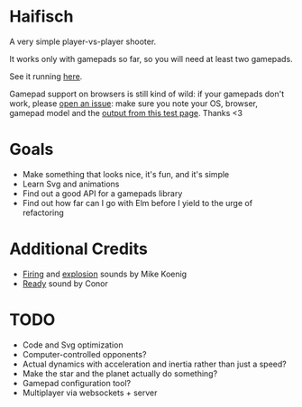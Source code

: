 Haifisch
========

A very simple player-vs-player shooter.

It works only with gamepads so far, so you will need at least two gamepads.

See it running [here](https://xarvh.github.io/elm-haifisch/).


Gamepad support on browsers is still kind of wild:
if your gamepads don't work, please [open an issue](https://github.com/xarvh/elm-haifisch/issues): make sure you note
your OS, browser, gamepad model and the [output from this test page](https://xarvh.github.io/elm-gamepad/).
Thanks <3



Goals
=====
* Make something that looks nice, it's fun, and it's simple
* Learn Svg and animations
* Find out a good API for a gamepads library
* Find out how far can I go with Elm before I yield to the urge of refactoring


Additional Credits
==================
* [Firing](http://soundbible.com/1771-Laser-Cannon.html) and [explosion](http://soundbible.com/1467-Grenade-Explosion.html) sounds by Mike Koenig
* [Ready](http://soundbible.com/1891-Flyby.html) sound by Conor


TODO
====
* Code and Svg optimization
* Computer-controlled opponents?
* Actual dynamics with acceleration and inertia rather than just a speed?
* Make the star and the planet actually do something?
* Gamepad configuration tool?
* Multiplayer via websockets + server

